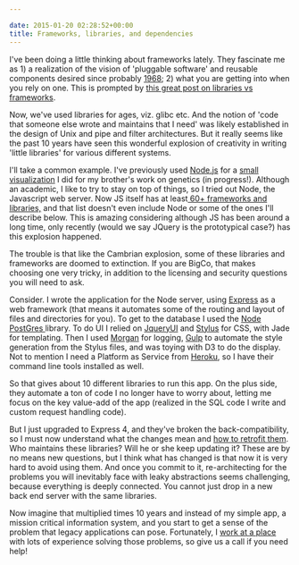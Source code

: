 ```yaml
---

date: 2015-01-20 02:28:52+00:00
title: Frameworks, libraries, and dependencies
---
```


I've been doing a little thinking about frameworks lately. They fascinate me as 1) a realization of the vision of 'pluggable software' and reusable components desired since probably [1968](http://homepages.cs.ncl.ac.uk/brian.randell/NATO/); 2) what you are getting into when you rely on one. This is prompted by [this great post on libraries vs frameworks](http://sencjw.com/posts/2015-01-08-the-quick-hack.html).

Now, we've used libraries for ages, viz. glibc etc. And the notion of 'code that someone else wrote and maintains that I need' was likely established in the design of Unix and pipe and filter architectures. But it really seems like the past 10 years have seen this wonderful explosion of creativity in writing 'little libraries' for various different systems.

I'll take a common example. I've previously used [Node.js](http://nodejs.org) for a [small visualization](http://bioviz.herokuapp.com) I did for my brother's work on genetics (in progress!). Although an academic, I like to try to stay on top of things, so I tried out Node, the Javascript web server. Now JS itself has at least[ 60+ frameworks and libraries,](http://en.wikipedia.org/wiki/List_of_JavaScript_libraries) and that list doesn't even include Node or some of the ones I'll describe below. This is amazing considering although JS has been around a long time, only recently (would we say JQuery is the prototypical case?) has this explosion happened.

The trouble is that like the Cambrian explosion, some of these libraries and frameworks are doomed to extinction. If you are BigCo, that makes choosing one very tricky, in addition to the licensing and security questions you will need to ask.

Consider. I wrote the application for the Node server, using [Express](http://expressjs.com) as a web framework (that means it automates some of the routing and layout of files and directories for you). To get to the database I used the [Node PostGres ](https://github.com/brianc/node-postgres)library. To do UI I relied on [JqueryUI](http://jqueryui.com) and [Stylus](http://learnboost.github.io/stylus/) for CSS, with Jade for templating. Then I used [Morgan](https://github.com/expressjs/morgan) for logging, [Gulp](http://gulpjs.com/plugins/) to automate the style generation from the Stylus files, and was toying with D3 to do the display. Not to mention I need a Platform as Service from [Heroku](https://www.heroku.com/home), so I have their command line tools installed as well.

So that gives about 10 different libraries to run this app. On the plus side, they automate a ton of code I no longer have to worry about, letting me focus on the key value-add of the app (realized in the SQL code I write and custom request handling code).

But I just upgraded to Express 4, and they've broken the back-compatibility, so I must now understand what the changes mean and [how to retrofit them](http://expressjs.com/guide/migrating-4.html). Who maintains these libraries? Will he or she keep updating it? These are by no means new questions, but I think what has changed is that now it is very hard to avoid using them. And once you commit to it, re-architecting for the problems you will inevitably face with leaky abstractions seems challenging, because everything is deeply connected. You cannot just drop in a new back end server with the same libraries.

Now imagine that multiplied times 10 years and instead of my simple app, a mission critical information system, and you start to get a sense of the problem that legacy applications can pose. Fortunately, I [work at a place](http://sei.cmu.edu) with lots of experience solving those problems, so give us a call if you need help!

